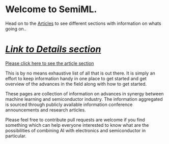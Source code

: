 # Welcome to **SemiML**.

Head on to the [Articles](./articles/intro.md) to see different sections with information on whats going on..

# [_Link to Details section_](./articles/intro.md)

[Please click here to see the article section](./articles/intro.md)

This is by no means exhaustive list of all that is out there. It is simply an effort to keep information
handy in one place to get started and get overview of the advances in the field along with how to get started.

These pages are collection of information on advances in synergy between machine learning and semiconductor industry. The information aggregated is sourced through publicly available information conference announcements and research articles.

Please feel free to contribute pull requests are welcome if you find something which can help everyone interested to know what are the possibilities of combining AI with electronics and semiconductor in particular.
